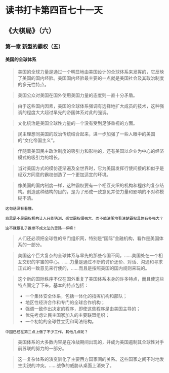 # 读书打卡第四百七十一天
## 《大棋局》（六）
### 第一章 新型的霸权（五）
#### 美国的全球体系

> 美国的全球力量是通过一个明显地由美国设计的全球体系来发挥的，它反映了美国的国内经验。美国国内经验最主要的一点就是美国社会及其政治制度的多元性特点。

> 美国公众对美国在国外使用美国力量的态度则一直十分矛盾。

> 由于这些国内因素，美国的全球体系强调有选择地扩大成员的技术，这种强调的程度大大超过早先的帝国体系对此的强调。

> 文化统治是美国全球性力量的一个没有受到足够重视的方面。

> 民主理想同美国的政治传统结合起来，进一步加强了一些人眼中的美国的“文化帝国主义”。

> 伴随着美国民主政治制度的吸引力和影响的，还有美国以企业为中心的经济模式的吸引力的增长。

> 当对美国方式的模仿逐渐遍及全世界时，它为美国发挥行使间接的和似乎是经双方同意的霸权创造了一个更加适宜的环境。

> 像美国的国内制度一样，这种霸权要有一个相互交织的机构和程序的复杂结构。创造这种结构的目的，是为了形成一致意见并使力量和影响的不对称模糊不清。
```
这句话没有看懂。

意思是不是霸权机构让人只能猜测、感觉霸权很强大，而不能清晰地看清楚霸权具体有多强大？

这不就跟孔子推崇不成文法的思路一样嘛！
```
> 人们还必须把全球性的专门组织网，特别是“国际”金融机构，看作是美国体系的一部分。

> 美国这个巨大复杂的全球体系与早先的那些帝国不同，……美国处在一个相互交织的宇宙的中心。……力量是通过不断的讨价还价、对话、沟通和寻求正式的一致意见来行使的，……而且是按照美国的国内规则来玩的。

> 这个新的国际秩序不仅在国外重复了美国体系本身的许多特点，而且使这些特点固定了下来。基本的特点包括：
> * 一个集体安全体系，包括一体化的指挥机构和部队；
> * 地区性经济合作和专门的全球合作机构；
> * 强调一致作出决定的程序，即使这些程序是由美国主导的；
> * 优先考虑让民主国家加入的主要联盟组织；
> * 一个初始的全球性立宪和司法结构。
```
中国已经在第二点上做了不少工作。其他几点呢？
```
> 美国体系的大多数内容是在冷战期间出现的，并成为美国遏制其全球性对手前苏联的努力的一部分。

> 这一复杂体系的演变驯化了主要西方国家间的关系。这些国家之间不时地发生尖锐的冲突。……战争的威胁从桌面上消失了。